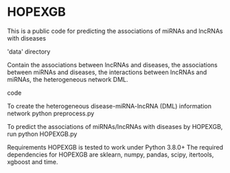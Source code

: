# HOPEXGB
This is a public code for predicting the associations of miRNAs and lncRNAs with diseases

'data' directory

Contain the associations between lncRNAs and diseases, the associations between miRNAs and diseases, the interactions between lncRNAs and miRNAs, the heterogeneous network DML.

code

To create the heterogeneous disease-miRNA-lncRNA (DML) information network
python preprocess.py

To predict the associations of miRNAs/lncRNAs with diseases by HOPEXGB, run
python HOPEXGB.py

Requirements
HOPEXGB is tested to work under Python 3.8.0+
The required dependencies for HOPEXGB are sklearn, numpy, pandas, scipy, itertools, xgboost and time.
